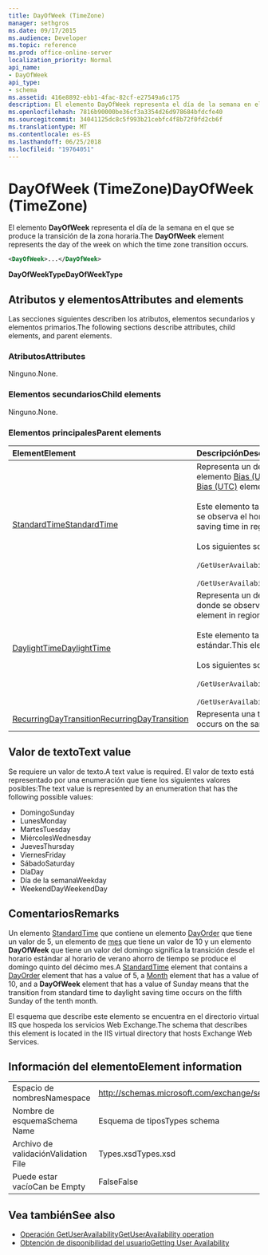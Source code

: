 ```yaml
---
title: DayOfWeek (TimeZone)
manager: sethgros
ms.date: 09/17/2015
ms.audience: Developer
ms.topic: reference
ms.prod: office-online-server
localization_priority: Normal
api_name:
- DayOfWeek
api_type:
- schema
ms.assetid: 416e8892-ebb1-4fac-82cf-e27549a6c175
description: El elemento DayOfWeek representa el día de la semana en el que se produce la transición de la zona horaria.
ms.openlocfilehash: 7816b90000be36cf3a3354d26d978684bfdcfe40
ms.sourcegitcommit: 34041125dc8c5f993b21cebfc4f8b72f0fd2cb6f
ms.translationtype: MT
ms.contentlocale: es-ES
ms.lasthandoff: 06/25/2018
ms.locfileid: "19764051"
---
```

# <a name="dayofweek-timezone"></a><span data-ttu-id="40625-103">DayOfWeek (TimeZone)</span><span class="sxs-lookup"><span data-stu-id="40625-103">DayOfWeek (TimeZone)</span></span>

<span data-ttu-id="40625-104">El elemento **DayOfWeek** representa el día de la semana en el que se produce la transición de la zona horaria.</span><span class="sxs-lookup"><span data-stu-id="40625-104">The **DayOfWeek** element represents the day of the week on which the time zone transition occurs.</span></span> 
  
```xml
<DayOfWeek>...</DayOfWeek>
```

<span data-ttu-id="40625-105">**DayOfWeekType**</span><span class="sxs-lookup"><span data-stu-id="40625-105">**DayOfWeekType**</span></span>

## <a name="attributes-and-elements"></a><span data-ttu-id="40625-106">Atributos y elementos</span><span class="sxs-lookup"><span data-stu-id="40625-106">Attributes and elements</span></span>

<span data-ttu-id="40625-107">Las secciones siguientes describen los atributos, elementos secundarios y elementos primarios.</span><span class="sxs-lookup"><span data-stu-id="40625-107">The following sections describe attributes, child elements, and parent elements.</span></span>
  
### <a name="attributes"></a><span data-ttu-id="40625-108">Atributos</span><span class="sxs-lookup"><span data-stu-id="40625-108">Attributes</span></span>

<span data-ttu-id="40625-109">Ninguno.</span><span class="sxs-lookup"><span data-stu-id="40625-109">None.</span></span>
  
### <a name="child-elements"></a><span data-ttu-id="40625-110">Elementos secundarios</span><span class="sxs-lookup"><span data-stu-id="40625-110">Child elements</span></span>

<span data-ttu-id="40625-111">Ninguno.</span><span class="sxs-lookup"><span data-stu-id="40625-111">None.</span></span>
  
### <a name="parent-elements"></a><span data-ttu-id="40625-112">Elementos principales</span><span class="sxs-lookup"><span data-stu-id="40625-112">Parent elements</span></span>

|<span data-ttu-id="40625-113">**Element**</span><span class="sxs-lookup"><span data-stu-id="40625-113">**Element**</span></span>|<span data-ttu-id="40625-114">**Descripción**</span><span class="sxs-lookup"><span data-stu-id="40625-114">**Description**</span></span>|
|:-----|:-----|
|[<span data-ttu-id="40625-115">StandardTime</span><span class="sxs-lookup"><span data-stu-id="40625-115">StandardTime</span></span>](standardtime.md) <br/> | <span data-ttu-id="40625-116">Representa un desplazamiento desde el momento en relación con hora Universal coordinada (UTC), representado por el elemento [Bias (UTC)](bias-utc.md) .</span><span class="sxs-lookup"><span data-stu-id="40625-116">Represents an offset from the time relative to Coordinated Universal Time (UTC) represented by the [Bias (UTC)](bias-utc.md) element.</span></span><br/><br/><span data-ttu-id="40625-117">Este elemento también contiene información sobre la transición a la hora estándar de horario de verano en regiones donde se observa el horario de verano.</span><span class="sxs-lookup"><span data-stu-id="40625-117">This element also contains information about the transition to standard time from daylight saving time in regions where daylight saving time is observed.</span></span><br/><br/><span data-ttu-id="40625-118">Los siguientes son las expresiones de XPath para este elemento:</span><span class="sxs-lookup"><span data-stu-id="40625-118">The following are the XPath expressions to this element:</span></span><br/><br/>`/GetUserAvailabilityResponse/FreeBusyResponseArray/FreeBusyResponse/FreeBusyView/WorkingHours/TimeZone/StandardTime`<br/><br/>`/GetUserAvailabilityRequest/TimeZone/StandardTime` <br/> |
|[<span data-ttu-id="40625-119">DaylightTime</span><span class="sxs-lookup"><span data-stu-id="40625-119">DaylightTime</span></span>](daylighttime.md) <br/> | <span data-ttu-id="40625-120">Representa un desplazamiento de la hora con respecto a UTC representada por el elemento [Bias (UTC)](bias-utc.md) en las regiones donde se observa el horario de verano.</span><span class="sxs-lookup"><span data-stu-id="40625-120">Represents an offset from the time relative to UTC represented by the [Bias (UTC)](bias-utc.md) element in regions where daylight saving time is observed.</span></span><br/><br/><span data-ttu-id="40625-121">Este elemento también contiene información acerca de cuándo se produce la transición al horario de verano de tiempo estándar.</span><span class="sxs-lookup"><span data-stu-id="40625-121">This element also contains information about when the transition to daylight saving time from standard time occurs.</span></span><br/><br/><span data-ttu-id="40625-122">Los siguientes son las expresiones de XPath para este elemento:</span><span class="sxs-lookup"><span data-stu-id="40625-122">The following are the XPath expressions to this element:</span></span><br/><br/>`/GetUserAvailabilityResponse/FreeBusyResponseArray/FreeBusyResponse/FreeBusyView/WorkingHours/TimeZone/DaylightTime`<br/><br/>`/GetUserAvailabilityRequest/TimeZone/DaylightTime` <br/> |
|[<span data-ttu-id="40625-123">RecurringDayTransition</span><span class="sxs-lookup"><span data-stu-id="40625-123">RecurringDayTransition</span></span>](recurringdaytransition.md) <br/> |<span data-ttu-id="40625-124">Representa una transición de la zona horaria que se produce en el mismo día cada año.</span><span class="sxs-lookup"><span data-stu-id="40625-124">Represents a time zone transition that occurs on the same day each year.</span></span>  <br/> |
   
## <a name="text-value"></a><span data-ttu-id="40625-125">Valor de texto</span><span class="sxs-lookup"><span data-stu-id="40625-125">Text value</span></span>

<span data-ttu-id="40625-126">Se requiere un valor de texto.</span><span class="sxs-lookup"><span data-stu-id="40625-126">A text value is required.</span></span> <span data-ttu-id="40625-127">El valor de texto está representado por una enumeración que tiene los siguientes valores posibles:</span><span class="sxs-lookup"><span data-stu-id="40625-127">The text value is represented by an enumeration that has the following possible values:</span></span>
  
- <span data-ttu-id="40625-128">Domingo</span><span class="sxs-lookup"><span data-stu-id="40625-128">Sunday</span></span>    
- <span data-ttu-id="40625-129">Lunes</span><span class="sxs-lookup"><span data-stu-id="40625-129">Monday</span></span>    
- <span data-ttu-id="40625-130">Martes</span><span class="sxs-lookup"><span data-stu-id="40625-130">Tuesday</span></span>    
- <span data-ttu-id="40625-131">Miércoles</span><span class="sxs-lookup"><span data-stu-id="40625-131">Wednesday</span></span>    
- <span data-ttu-id="40625-132">Jueves</span><span class="sxs-lookup"><span data-stu-id="40625-132">Thursday</span></span>    
- <span data-ttu-id="40625-133">Viernes</span><span class="sxs-lookup"><span data-stu-id="40625-133">Friday</span></span>    
- <span data-ttu-id="40625-134">Sábado</span><span class="sxs-lookup"><span data-stu-id="40625-134">Saturday</span></span>    
- <span data-ttu-id="40625-135">Día</span><span class="sxs-lookup"><span data-stu-id="40625-135">Day</span></span>    
- <span data-ttu-id="40625-136">Día de la semana</span><span class="sxs-lookup"><span data-stu-id="40625-136">Weekday</span></span>   
- <span data-ttu-id="40625-137">WeekendDay</span><span class="sxs-lookup"><span data-stu-id="40625-137">WeekendDay</span></span>
    
## <a name="remarks"></a><span data-ttu-id="40625-138">Comentarios</span><span class="sxs-lookup"><span data-stu-id="40625-138">Remarks</span></span>

<span data-ttu-id="40625-139">Un elemento [StandardTime](standardtime.md) que contiene un elemento [DayOrder](dayorder.md) que tiene un valor de 5, un elemento de [mes](month.md) que tiene un valor de 10 y un elemento **DayOfWeek** que tiene un valor del domingo significa la transición desde el horario estándar al horario de verano ahorro de tiempo se produce el domingo quinto del décimo mes.</span><span class="sxs-lookup"><span data-stu-id="40625-139">A [StandardTime](standardtime.md) element that contains a [DayOrder](dayorder.md) element that has a value of 5, a [Month](month.md) element that has a value of 10, and a **DayOfWeek** element that has a value of Sunday means that the transition from standard time to daylight saving time occurs on the fifth Sunday of the tenth month.</span></span> 
  
<span data-ttu-id="40625-140">El esquema que describe este elemento se encuentra en el directorio virtual IIS que hospeda los servicios Web Exchange.</span><span class="sxs-lookup"><span data-stu-id="40625-140">The schema that describes this element is located in the IIS virtual directory that hosts Exchange Web Services.</span></span>
  
## <a name="element-information"></a><span data-ttu-id="40625-141">Información del elemento</span><span class="sxs-lookup"><span data-stu-id="40625-141">Element information</span></span>

|||
|:-----|:-----|
|<span data-ttu-id="40625-142">Espacio de nombres</span><span class="sxs-lookup"><span data-stu-id="40625-142">Namespace</span></span>  <br/> |http://schemas.microsoft.com/exchange/services/2006/types  <br/> |
|<span data-ttu-id="40625-143">Nombre de esquema</span><span class="sxs-lookup"><span data-stu-id="40625-143">Schema Name</span></span>  <br/> |<span data-ttu-id="40625-144">Esquema de tipos</span><span class="sxs-lookup"><span data-stu-id="40625-144">Types schema</span></span>  <br/> |
|<span data-ttu-id="40625-145">Archivo de validación</span><span class="sxs-lookup"><span data-stu-id="40625-145">Validation File</span></span>  <br/> |<span data-ttu-id="40625-146">Types.xsd</span><span class="sxs-lookup"><span data-stu-id="40625-146">Types.xsd</span></span>  <br/> |
|<span data-ttu-id="40625-147">Puede estar vacío</span><span class="sxs-lookup"><span data-stu-id="40625-147">Can be Empty</span></span>  <br/> |<span data-ttu-id="40625-148">False</span><span class="sxs-lookup"><span data-stu-id="40625-148">False</span></span>  <br/> |
   
## <a name="see-also"></a><span data-ttu-id="40625-149">Vea también</span><span class="sxs-lookup"><span data-stu-id="40625-149">See also</span></span>

- [<span data-ttu-id="40625-150">Operación GetUserAvailability</span><span class="sxs-lookup"><span data-stu-id="40625-150">GetUserAvailability operation</span></span>](getuseravailability-operation.md)
- [<span data-ttu-id="40625-151">Obtención de disponibilidad del usuario</span><span class="sxs-lookup"><span data-stu-id="40625-151">Getting User Availability</span></span>](http://msdn.microsoft.com/library/d4133fcb-9b0f-4e6b-aadf-a389da83516a%28Office.15%29.aspx)

